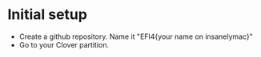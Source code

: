 # Initial setup

* Create a github repository. Name it "EFI4{your name on insanelymac}"
* Go to your Clover partition.

